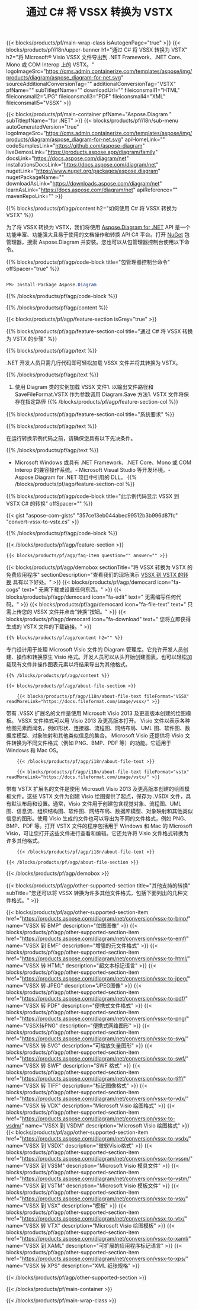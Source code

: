 ﻿---
title: 通过 C# 将 VSSX 转换为 VSTX 
weight: 2090
url: /zh/net/conversion/vssx-to-vstx/ 
description: VSSX 到 VSTX C# 转换的示例代码。使用 API 示例代码在 VB.NET、Asp.NET 或任何基于 .NET 的应用程序中将 VSSX 文件批量转换为 VSTX。
---
{{< blocks/products/pf/main-wrap-class isAutogenPage="true" >}}
{{< blocks/products/pf/i18n/upper-banner h1="通过 C# 将 VSSX 转换为 VSTX" h2="将 Microsoft® Visio VSSX 文件导出到 .NET Framework、.NET Core、Mono 或 COM Interop 上的 VSTX。" logoImageSrc="https://cms.admin.containerize.com/templates/aspose/img/products/diagram/aspose_diagram-for-net.svg" sourceAdditionalConversionTag="" additionalConversionTag="VSTX" pfName="" subTitlepfName="" downloadUrl="" fileiconsmall1="HTML" fileiconsmall2="JPG" fileiconsmall3="PDF" fileiconsmall4="XML" fileiconsmall5="VSSX" >}}

{{< blocks/products/pf/main-container pfName="Aspose.Diagram " subTitlepfName="for .NET" >}}
{{< blocks/products/pf/i18n/sub-menu autoGeneratedVersion="true" logoImageSrc="https://cms.admin.containerize.com/templates/aspose/img/products/diagram/aspose_diagram-for-net.svg" apiHomeLink="" codeSamplesLink="https://github.com/aspose-diagram" liveDemosLink="https://products.aspose.app/diagram/family" docsLink="https://docs.aspose.com/diagram/net" installationsDocsLink="https://docs.aspose.com/diagram/net" nugetLink="https://www.nuget.org/packages/aspose.diagram" nugetPackageName="" downloadAsLink="https://downloads.aspose.com/diagram/net" learnAsLink="https://docs.aspose.com/diagram/net" apiReference="" mavenRepoLink="" >}}

{{% blocks/products/pf/agp/content h2="如何使用 C# 将 VSSX 转换为 VSTX" %}}

 为了将 VSSX 转换为 VSTX，我们将使用
 [Aspose.Diagram for .NET](https://products.aspose.com/diagram/net) 
 API 是一个功能丰富、功能强大且易于使用的文档操作和转换 API C# 平台。打开
 [NuGet](https://www.nuget.org/packages/aspose.diagram) 
 包管理器，搜索
 Aspose.Diagram 
 并安装。您也可以从包管理器控制台使用以下命令。

{{% blocks/products/pf/agp/code-block title="包管理器控制台命令" offSpacer="true" %}}

```cs

PM> Install-Package Aspose.Diagram


```

{{% /blocks/products/pf/agp/code-block %}}

{{% /blocks/products/pf/agp/content %}}

{{< blocks/products/pf/agp/feature-section isGrey="true" >}}

{{% blocks/products/pf/agp/feature-section-col title="通过 C# 将 VSSX 转换为 VSTX 的步骤" %}}

{{% blocks/products/pf/agp/text %}}

 .NET 开发人员只需几行代码即可轻松加载 VSSX 文件并将其转换为 VSTX。

{{% /blocks/products/pf/agp/text %}}

1. 使用 Diagram 类的实例加载 VSSX 文件1. 以输出文件路径和 SaveFileFormat.VSTX 作为参数调用 Diagram.Save 方法1. VSTX 文件将保存在指定路径
{{% /blocks/products/pf/agp/feature-section-col %}}

{{% blocks/products/pf/agp/feature-section-col title="系统要求" %}}

{{% blocks/products/pf/agp/text %}}

 在运行转换示例代码之前，请确保您具有以下先决条件。

{{% /blocks/products/pf/agp/text %}}

- Microsoft Windows 或具有 .NET Framework、.NET Core、Mono 或 COM Interop 的兼容操作系统。- Microsoft Visual Studio 等开发环境。- Aspose.Diagram for .NET 项目中引用的 DLL。
{{% /blocks/products/pf/agp/feature-section-col %}}

{{% blocks/products/pf/agp/code-block title="此示例代码显示 VSSX 到 VSTX C# 的转换" offSpacer="" %}}

{{< gist "aspose-com-gists" "357ce13eb044abec99512b3b996d87fc" "convert-vssx-to-vstx.cs" >}}

{{% /blocks/products/pf/agp/code-block %}}

{{< /blocks/products/pf/agp/feature-section >}}

    {{< blocks/products/pf/agp/faq-item question="" answer="" >}}
 

<!-- aboutfile Starts -->

{{< blocks/products/pf/agp/demobox sectionTitle="将 VSSX 转换为 VSTX 的免费应用程序" sectionDescription="查看我们的现场演示 [VSSX 到 VSTX 的转换](https://products.aspose.app/diagram/conversion/vssx-to-vstx) 具有以下好处。" >}}
        {{< blocks/products/pf/agp/democard icon="fa-cogs" text=" 无需下载或设置任何东西。" >}}
        {{< blocks/products/pf/agp/democard icon="fa-edit" text=" 无需编写任何代码。" >}}
        {{< blocks/products/pf/agp/democard icon="fa-file-text" text=" 只需上传您的 VSSX 文件并点击“转换”按钮。" >}}
        {{< blocks/products/pf/agp/democard icon="fa-download" text=" 您将立即获得生成的 VSTX 文件的下载链接。" >}}

    {{% blocks/products/pf/agp/content h2="" %}}

 专门设计用于处理 Microsoft Visio 文件的 Diagram 管理库。它允许开发人员创建、操作和转换原生 Visio 格式。开发人员可以从头开始创建图表，也可以轻松加载现有文件并操作图表元素以将结果导出为其他格式。



    {{% /blocks/products/pf/agp/content %}}

    {{< blocks/products/pf/agp/about-file-section >}}

        {{< blocks/products/pf/agp/i18n/about-file-text fileFormat="VSSX" readMoreLink="https://docs.fileformat.com/image/vssx/" >}}
带有 .VSSX 扩展名的文件是使用 Microsoft Visio 2013 及更高版本创建的绘图模板。 VSSX 文件格式可以用 Visio 2013 及更高版本打开。 Visio 文件以表示各种绘图元素而闻名，例如形状、连接器、流程图、网络布局、UML 图、软件图、数据库模型、对象映射和其他类似信息的集合。 Microsoft Visio 还提供将 Visio 文件转换为不同文件格式（例如 PNG、BMP、PDF 等）的功能。它适用于 Windows 和 Mac OS。

        {{< /blocks/products/pf/agp/i18n/about-file-text >}}

        {{< blocks/products/pf/agp/i18n/about-file-text fileFormat="vstx" readMoreLink="https://docs.fileformat.com/image/vstx/" >}}
带有 VSTX 扩展名的文件是使用 Microsoft Visio 2013 及更高版本创建的绘图模板文件。这些 VSTX 文件为创建 Visio 绘图提供了起点，保存为 .VSDX 文件，具有默认布局和设置。通常，Visio 文件用于创建包含视觉对象、流程图、UML 图、信息流、组织结构图、软件图、网络布局、数据库模型、对象映射和其他类似信息的图形。使用 Visio 生成的文件也可以导出为不同的文件格式，例如 PNG、BMP、PDF 等。打开 VSTX 文件的程序包括用于 Windows 和 Mac 的 Microsoft Visio，可让您打开这些文件进行查看和编辑。它还允许将 Visio 文件格式转换为许多其他格式。

        {{< /blocks/products/pf/agp/i18n/about-file-text >}}

    {{< /blocks/products/pf/agp/about-file-section >}}

{{< /blocks/products/pf/agp/demobox >}}

<!-- aboutfile Ends -->

{{< blocks/products/pf/agp/other-supported-section title="其他支持的转换" subTitle="您还可以将 VSSX 转换为许多其他文件格式，包括下面列出的几种文件格式。" >}}

{{< blocks/products/pf/agp/other-supported-section-item href="https://products.aspose.com/diagram/net/conversion/vssx-to-bmp/" name="VSSX 转 BMP" description="位图图像" >}}
{{< blocks/products/pf/agp/other-supported-section-item href="https://products.aspose.com/diagram/net/conversion/vssx-to-emf/" name="VSSX 到 EMF" description="增强的元文件格式" >}}
{{< blocks/products/pf/agp/other-supported-section-item href="https://products.aspose.com/diagram/net/conversion/vssx-to-html/" name="VSSX 转 HTML" description="超文本标记语言" >}}
{{< blocks/products/pf/agp/other-supported-section-item href="https://products.aspose.com/diagram/net/conversion/vssx-to-jpeg/" name="VSSX 转 JPEG" description="JPEG图像" >}}
{{< blocks/products/pf/agp/other-supported-section-item href="https://products.aspose.com/diagram/net/conversion/vssx-to-pdf/" name="VSSX 转 PDF" description="便携式文件格式" >}}
{{< blocks/products/pf/agp/other-supported-section-item href="https://products.aspose.com/diagram/net/conversion/vssx-to-png/" name="VSSX转PNG" description="便携式网络图形" >}}
{{< blocks/products/pf/agp/other-supported-section-item href="https://products.aspose.com/diagram/net/conversion/vssx-to-svg/" name="VSSX 转 SVG" description="可缩放矢量图形" >}}
{{< blocks/products/pf/agp/other-supported-section-item href="https://products.aspose.com/diagram/net/conversion/vssx-to-swf/" name="VSSX 转 SWF" description="SWF 格式" >}}
{{< blocks/products/pf/agp/other-supported-section-item href="https://products.aspose.com/diagram/net/conversion/vssx-to-tiff/" name="VSSX 转 TIFF" description="标记图像格式" >}}
{{< blocks/products/pf/agp/other-supported-section-item href="https://products.aspose.com/diagram/net/conversion/vssx-to-vdx/" name="VSSX 转 VDX" description="Microsoft Visio 绘图格式" >}}
{{< blocks/products/pf/agp/other-supported-section-item href="https://products.aspose.com/diagram/net/conversion/vssx-to-vsdm/" name="VSSX 到 VSDM" description="Microsoft Visio 绘图格式" >}}
{{< blocks/products/pf/agp/other-supported-section-item href="https://products.aspose.com/diagram/net/conversion/vssx-to-vsdx/" name="VSSX 到 VSDX" description="微软Visio格式" >}}
{{< blocks/products/pf/agp/other-supported-section-item href="https://products.aspose.com/diagram/net/conversion/vssx-to-vssm/" name="VSSX 到 VSSM" description="Microsoft Visio 模具文件" >}}
{{< blocks/products/pf/agp/other-supported-section-item href="https://products.aspose.com/diagram/net/conversion/vssx-to-vstm/" name="VSSX 到 VSTM" description="Microsoft Visio 模板文件" >}}
{{< blocks/products/pf/agp/other-supported-section-item href="https://products.aspose.com/diagram/net/conversion/vssx-to-vsx/" name="VSSX 到 VSX" description="模板" >}}
{{< blocks/products/pf/agp/other-supported-section-item href="https://products.aspose.com/diagram/net/conversion/vssx-to-vtx/" name="VSSX 转 VTX" description="Microsoft Visio 绘图模板" >}}
{{< blocks/products/pf/agp/other-supported-section-item href="https://products.aspose.com/diagram/net/conversion/vssx-to-xaml/" name="VSSX 到 XAML" description="可扩展的应用程序标记语言" >}}
{{< blocks/products/pf/agp/other-supported-section-item href="https://products.aspose.com/diagram/net/conversion/vssx-to-xps/" name="VSSX 转 XPS" description="XML 纸张规格" >}}

{{< /blocks/products/pf/agp/other-supported-section >}}

{{< /blocks/products/pf/main-container >}}
    
{{< /blocks/products/pf/main-wrap-class >}}